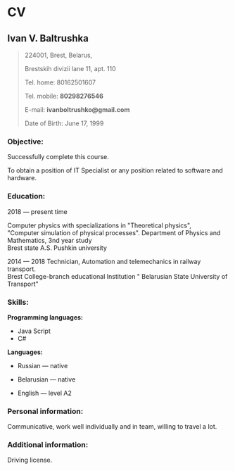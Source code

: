 # CV

## Ivan V. Baltrushka

> 224001, Brest, Belarus,
>
> Brestskih divizii lane 11, apt. 110
>
> Tel. home: 80162501607
>
> Tel. mobile: __80298276546__
>
> E-mail: __ivanboltrushko@gmail.com__
>
> Date of Birth: June 17, 1999

### Objective:

Successfully complete this course.

To obtain a position of IT Specialist or any position related to software and hardware.

### Education:
2018 — present time

Computer physics with specializations in "Theoretical physics",  
"Computer simulation of physical processes". 
Department of Physics and Mathematics, 3nd year study  
Brest state A.S. Pushkin university

2014 — 2018
Technician,
Automation and telemechanics in railway transport.  
Brest College-branch educational Institution " Belarusian State University of Transport"

### Skills:

__Programming languages:__ 

- Java Script
- C#

__Languages:__

- Russian — native

- Belarusian — native

- English — level A2

### Personal information:

Communicative, work well individually and in team, willing to travel a lot.

### Additional information:

Driving license.
